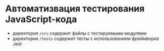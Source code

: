 # Автоматизвация тестирования JavaScript-кода

- директория `/src` содержит файлы с тестируемыми модулями
- директория `/tests` содержит тесты с использованием фреймворка Jest
